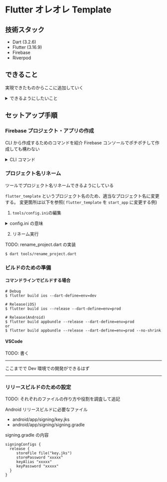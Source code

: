 # Flutter オレオレ Template

## 技術スタック

- Dart (3.2.6)
- Flutter (3.16.9)
- Firebase
- Riverpod

## できること


実現できたものからここに追加していく

<details>
<summary>できるようにしたいこと</summary>

### 設定

- ビルド設定(DebugかRelease)ごとに、アプリ名やアプリID(Bundle Identifier、Application ID)を変更
- ビルド時に環境(DevかProd)ごとの定数管理（≒ 環境変数）
- ビルド設定(DebugかRelease)ごとの Firebase Project との接続に利用する設定ファイルの変更
- Firebase Crashlytics が使える
- Firebase Analytics が使える
- Firebase Analytics で、自動イベントが停止され任意のイベント送信の管理がコードでされている状態
- Firebase RemoteConfig が使える
- アイコンの差し替え

### 機能

- onGenerateRoute によるルーティング管理
- Riverpod によるステート管理
- Light/Dark Theme の指定（ユーザによる変更はカバーしない）
- レビューを促すダイアログの表示制御
</details>


## セットアップ手順

### Firebase プロジェクト・アプリの作成

CLI から作成するためのコマンドを紹介
Firebase コンソールでポチポチして作成しても構わない

<details>
<summary>CLI コマンド</summary>

#### 認証

ディレクトリごとに login する Firebase アカウントを切り替えるための Tips

```sh
$ firebase login:add # どこにもログインしていないなら firebase login
$ firebase login:list
$ firebase login:use {メールアドレス}
```

#### 作成

以下のコマンドは1プロジェクトを作り、iOS と Android アプリを作成する。ファイル名などは Debug 環境を想定している。

Firebaseプロジェクト作成
```bash
$ firebase projects:create --display-name "start app" start-app
```

Android アプリ作成
```bash
$ firebase apps:create android --package-name sugiken.start_app --project start-app
? What would you like to call your app? Start App # 任意のアプリの名前
```

iOS アプリ作成
```bash
$ firebase apps:create ios --bundle-id sugiken.start-app --project start-app
? What would you like to call your app? Start App # 任意のアプリの名前
? Please specify your iOS app App Store ID: # 空白でも可
```

Android 設定ファイル取得
```bash
$ firebase apps:sdkconfig --project start-app android -o android/app/src/debug/google-services.json
```

iOS 設定ファイル取得
```bash
$ firebase apps:sdkconfig --project start-app ios -o ios/Runner/GoogleService-Info-dev.plist
```

##### Prod 環境用のコマンド

Project 作成とアプリ作成は同じなので割愛。

Android 設定ファイル取得
```bash
$ firebase apps:sdkconfig --project start-app android -o android/app/src/release/google-services.json
```

iOS 設定ファイル取得
```bash
$ firebase apps:sdkconfig --project start-app ios -o ios/Runner/GoogleService-Info-prod.plist
```


</details>


### プロジェクト名リネーム

ツールでプロジェクト名リネームできるようにしている

`flutter_template` というプロジェクト名のため、適当なプロジェクト名に変更する。
変更箇所は以下を参照( `flutter_template` を `start_app` に変更する例)


1. `tools/config.ini`の編集

<details>
<summary>config.ini の意味</summary>

```ini:config.ini
# ホーム画面のアプリ名(デバッグ・本番)
DevAppName = Dev start_app
ProdAppName = Prod start_app

# pubspec.yaml > name のパッケージ名
FlutterProdPackageName = start_app

# iOS バンドルID(デバッグ・本番)
IOSDebugPackageName = sugiken.start-app.dev
IOSProdPackageName = sugiken.start-app

# iOS プロファイル名
IOSProfileName = start app

# Android バンドルID
AndroidPackageName = sugiken.start_app
```

</details>

2. リネーム実行

TODO: rename_project.dart の実装

```bash
$ dart tools/rename_project.dart
```


### ビルドのための準備

#### コマンドラインでビルドする場合

```
# Debug
$ flutter build ios --dart-define=env=dev

# Release(iOS)
$ flutter build ios --release --dart-define=env=prod

# Release(Android)
$ flutter build appbundle --release --dart-define=env=prod
or
$ flutter build appbundle --release --dart-define=env=prod --no-shrink
```


#### VSCode

TODO: 書く


---

ここまでで Dev 環境での開発ができるはず

---


### リリースビルドのための設定

TODO: それぞれのファイルの作り方や役割を調査して追記

Android リリースビルドに必要なファイル
* android/app/signing/key.jks
* android/app/signing/signing.gradle

signing.gradle の内容

```
signingConfigs {
  release {
     storeFile file("key.jks")
     storePassword "xxxxx"
     keyAlias "xxxxx"
     keyPassword "xxxxx"
  }
}
```
